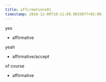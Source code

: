 ```yaml
---
title: affirmations01
timestamp: 2016-12-09T10:11:09.9033077+02:00
---
```


yes
* affirmative

yeah
* affirmative/accept

of course
* affirmative
